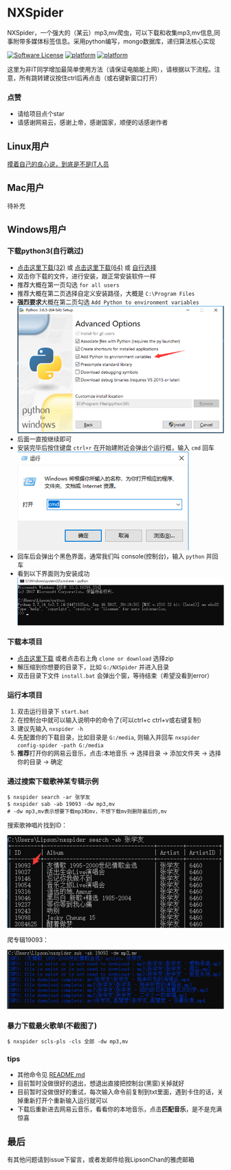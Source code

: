 NXSpider
=================


NXSpider，一个强大的（某云）mp3,mv爬虫，可以下载和收集mp3,mv信息,同事附带多媒体标签信息。采用python编写，mongo数据库，递归算法核心实现

[![Software License](https://img.shields.io/pypi/l/Django.svg)](LICENSE.md)
[![platform](https://img.shields.io/badge/python-2.7-green.svg)]()
[![platform](https://img.shields.io/badge/python-3.5-green.svg)]()

这里为非IT同学增加最简单使用方法（请保证电脑能上网），请根据以下流程。注意，所有跳转建议按住ctrl后再点击（或右键新窗口打开）

### 点赞
- 请给项目点个star
- 请感谢网易云，感谢上帝，感谢国家，顺便的话感谢作者

## Linux用户
[摸着自己的良心说，到底是不是IT人员](README.md)

## Mac用户
待补充

## Windows用户

### 下载python3(自行跳过)
- [点击这里下载(32)](https://www.python.org/ftp/python/3.6.5/python-3.6.5.exe) 或 [点击这里下载(64)](https://www.python.org/ftp/python/3.6.5/python-3.6.5-amd64.exe) 或 [自行选择](https://www.python.org/downloads/release/python-365/)
- 双击你下载的文件，进行安装，跟正常安装软件一样
- 推荐大概在第一页勾选 ```for all users```
- 推荐大概在第二页选择自定义安装路径，大概是 ```C:\Program Files```
- **强烈要求**大概在第二页勾选 ```Add Python to environment variables```
![img](img/python_install_2.png)
- 后面一直按继续即可
- 安装完毕后按住键盘 ```ctrl+r``` 在开始建附近会弹出个运行框，输入 ```cmd``` 回车
![img](img/cmd.png)
- 回车后会弹出个黑色界面，通常我们叫 console(控制台)，输入 ```python``` 并回车
- 看到以下界面则为安装成功
![img](img/run_python.png)

### 下载本项目
- [点击这里下载](https://github.com/Grass-CLP/NXSpider/archive/master.zip) 或者点击右上角 ```clone or download``` 选择zip
- 解压缩到你想要的目录下，比如 ```G:/NXSpider``` 并进入目录
- 双击目录下文件 ```install.bat``` 会弹出个窗，等待结束（希望没看到error）

### 运行本项目
1. 双击运行目录下 `start.bat` 
2. 在控制台中就可以输入说明中的命令了(可以ctrl+c ctrl+v或右键复制)
3. 建议先输入 ```nxspider -h```
3. 先配置你的下载目录，比如目录是 ```G:/media```, 则输入并回车 ```nxspider config-spider -path G:/media```
4. **推荐**打开你的网易云音乐，点击:本地音乐 -> 选择目录 -> 添加文件夹 -> 选择你的目录 -> 确定

### 通过搜索下载歌神某专辑示例
    $ nxspider search -ar 张学友
    $ nxspider sab -ab 19093 -dw mp3,mv 
    # -dw mp3,mv表示想要下载mp3和mv，不想下载mv则删除最后的,mv
    
搜索歌神唱片找到ID：

![img](img/demo_search_xy.png)

爬专辑19093：

![img](img/demo_spider_xy.png)

### 暴力下载最火歌单(不截图了)
    $ nxspider scls-pls -cls 全部 -dw mp3,mv


### tips
- 其他命令见 [README.md](README.md)
- 目前暂时没做很好的退出，想退出直接把控制台(黑窗)关掉就好
- 目前暂时没做很好的重试，每次输入命令前复制到txt里面，遇到卡住的话，关掉重新打开个重新输入运行就可以
- 下载后重新进去网易云音乐，看看你的本地音乐，点击**匹配音乐**，是不是充满惊喜

## 最后
有其他问题请到issue下留言，或者发邮件给我LipsonChan的雅虎邮箱